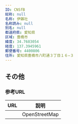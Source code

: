 ```yaml
---
ID: CNSfB
総称: null
名称: 伊雜社
名称読み: null
別名: null
都道府県: 愛知県
区域: 豊橋市
緯度: 34.7683054
経度: 137.3945961
郵便番号: 4400806
住所: 愛知県豊橋市八町通３丁目１６−３
---
```


## その他

### 参考URL

| URL | 説明          |
| --- | ------------- |
|     | OpenStreetMap |
